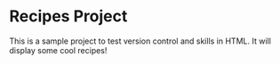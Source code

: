 # Recipes Project 

This is a sample project to test version control and skills in HTML. It will display some cool recipes!